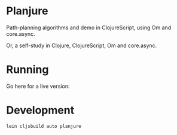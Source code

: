 # Planjure

Path-planning algorithms and demo in ClojureScript, using Om and core.async.

Or, a self-study in Clojure, ClojureScript, Om and core.async.

# Running

Go here for a live version:

# Development

```
lein cljsbuild auto planjure
```
